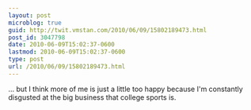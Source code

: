 ```yaml
---
layout: post
microblog: true
guid: http://twit.vmstan.com/2010/06/09/15802189473.html
post_id: 3047798
date: 2010-06-09T15:02:37-0600
lastmod: 2010-06-09T15:02:37-0600
type: post
url: /2010/06/09/15802189473.html
---
```

... but I think more of me is just a little too happy because I'm constantly disgusted at the big business that college sports is.
